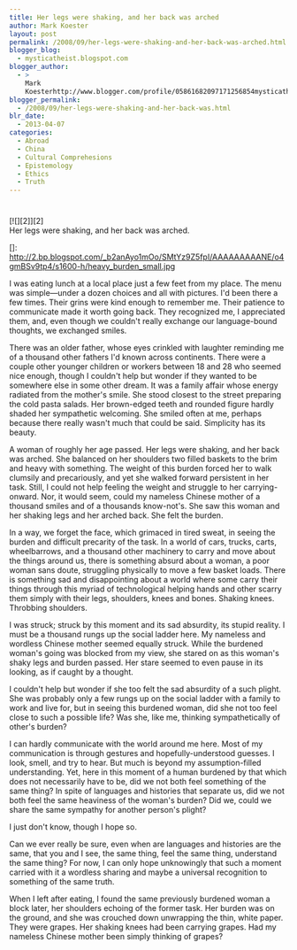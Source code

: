 ```yaml
---
title: Her legs were shaking, and her back was arched
author: Mark Koester
layout: post
permalink: /2008/09/her-legs-were-shaking-and-her-back-was-arched.html
blogger_blog:
  - mysticatheist.blogspot.com
blogger_author:
  - >
    Mark
    Koesterhttp://www.blogger.com/profile/05861682097171256854mysticatheist@gmail.com
blogger_permalink:
  - /2008/09/her-legs-were-shaking-and-her-back-was.html
blr_date:
  - 2013-04-07
categories:
  - Abroad
  - China
  - Cultural Comprehesions
  - Epistemology
  - Ethics
  - Truth
---
```

# 

[![][2]][2]  
Her legs were shaking, and her back was arched.

 []: http://2.bp.blogspot.com/_b2anAyo1mOo/SMtYz9Z5fpI/AAAAAAAAANE/o4gmBSv9tp4/s1600-h/heavy_burden_small.jpg

I was eating lunch at a local place just a few feet from my place. The menu was simple—under a dozen choices and all with pictures. I'd been there a few times. Their grins were kind enough to remember me. Their patience to communicate made it worth going back. They recognized me, I appreciated them, and, even though we couldn't really exchange our language-bound thoughts, we exchanged smiles.

There was an older father, whose eyes crinkled with laughter reminding me of a thousand other fathers I'd known across continents. There were a couple other younger children or workers between 18 and 28 who seemed nice enough, though I couldn't help but wonder if they wanted to be somewhere else in some other dream. It was a family affair whose energy radiated from the mother's smile. She stood closest to the street preparing the cold pasta salads. Her brown-edged teeth and rounded figure hardly shaded her sympathetic welcoming. She smiled often at me, perhaps because there really wasn't much that could be said. Simplicity has its beauty.

A woman of roughly her age passed. Her legs were shaking, and her back was arched. She balanced on her shoulders two filled baskets to the brim and heavy with something. The weight of this burden forced her to walk clumsily and precariously, and yet she walked forward persistent in her task. Still, I could not help feeling the weight and struggle to her carrying-onward. Nor, it would seem, could my nameless Chinese mother of a thousand smiles and of a thousands know-not's. She saw this woman and her shaking legs and her arched back. She felt the burden.

In a way, we forget the face, which grimaced in tired sweat, in seeing the burden and difficult precarity of the task. In a world of cars, trucks, carts, wheelbarrows, and a thousand other machinery to carry and move about the things around us, there is something absurd about a woman, a poor woman sans doute, struggling physically to move a few basket loads. There is something sad and disappointing about a world where some carry their things through this myriad of technological helping hands and other scarry them simply with their legs, shoulders, knees and bones. Shaking knees. Throbbing shoulders.

I was struck; struck by this moment and its sad absurdity, its stupid reality. I must be a thousand rungs up the social ladder here. My nameless and wordless Chinese mother seemed equally struck. While the burdened woman's going was blocked from my view, she stared on as this woman's shaky legs and burden passed. Her stare seemed to even pause in its looking, as if caught by a thought.

I couldn't help but wonder if she too felt the sad absurdity of a such plight. She was probably only a few rungs up on the social ladder with a family to work and live for, but in seeing this burdened woman, did she not too feel close to such a possible life? Was she, like me, thinking sympathetically of other's burden?

I can hardly communicate with the world around me here. Most of my communication is through gestures and hopefully-understood guesses. I look, smell, and try to hear. But much is beyond my assumption-filled understanding. Yet, here in this moment of a human burdened by that which does not necessarily have to be, did we not both feel something of the same thing? In spite of languages and histories that separate us, did we not both feel the same heaviness of the woman's burden? Did we, could we share the same sympathy for another person's plight?

I just don't know, though I hope so.

Can we ever really be sure, even when are languages and histories are the same, that you and I see, the same thing, feel the same thing, understand the same thing? For now, I can only hope unknowingly that such a moment carried with it a wordless sharing and maybe a universal recognition to something of the same truth.

When I left after eating, I found the same previously burdened woman a block later, her shoulders echoing of the former task. Her burden was on the ground, and she was crouched down unwrapping the thin, white paper. They were grapes. Her shaking knees had been carrying grapes. Had my nameless Chinese mother been simply thinking of grapes?